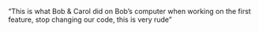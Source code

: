 “This is what Bob & Carol did on Bob’s computer when working on the first feature, stop changing our code, this is very rude”